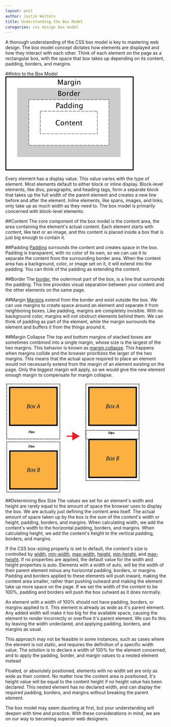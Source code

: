 ```yaml
---
layout: post
author: Justin Walters
title: Understanding the Box Model
categories: css design box model
---
```

A thorough understanding of the CSS box model is key to mastering web design.
The box model concept dictates how elements are displayed and how
they interact with each other. Think of each element on the page as a
rectangular box, with the space that box takes up depending on its content, padding,
borders, and margins.

##Intro to the Box Model
<img class='feat-img' src='../img/boxmodel.gif' alt="box model" title="The Box Model"/>


Every element has a display value. This value varies with the type
of element. Most elements default to either block or inline display. Block-level
elements, like divs, paragraphs, and heading tags, form a separate block that
takes up the full width of the parent element and creates a new line before
and after the element. Inline elements, like spans, images, and links,
only take up as much width as they need to. The box model is primarily
concerned with block-level elements.

##Content
The core component of the box model is the content area, the area
containing the element's actual content. Each element starts with content,
like text or an image, and this content is placed inside a box that is just big
enough to contain it.

##Padding
[Padding](https://developer.mozilla.org/en-US/docs/Web/CSS/padding "Padding on MDN")
surrounds the content and creates space in the box. Padding is transparent,
with no color of its own, so we can use it to separate the content from the surrounding
border area. When the content area has a background, color, or image set on it,
it will extend into the padding. You can think of the padding as extending the content.

##Border
The [border](https://developer.mozilla.org/en-US/docs/Web/CSS/border "Border on MDN"),
the outermost part of the box, is a line that surrounds the padding. This line provides
visual separation between your content and the other elements on the same page.

##Margin
[Margins](https://developer.mozilla.org/en-US/docs/Web/CSS/margin "Margin on MDN")
extend from the border and exist outside the box. We can use margins
to create space around an element and separate it from neighboring boxes. Like
padding, margins are completely invisible. With no background color, margins
will not obstruct elements behind them. We can think of padding as part of the
element, while the margin surrounds the element and buffers it from the things
around it.

##Margin Collapse
The top and bottom margins of stacked boxes are sometimes combined into a single
margin, whose size is the largest of the two margins. This behavior is known as
[margin collapse](https://developer.mozilla.org/en-US/docs/Web/CSS/margin_collapsing "Margin Collapse on MDN"). This happens when margins collide and the browser prioritizes
the larger of the two margins. This means that the actual space required to place
an element would not necessarily extend from the margin of an element existing on
the page. Only the biggest margin will apply, so we would give the new element
enough margin to compensate for margin collapse.

<img class='feat-img' src='../img/margin-collapse.png' alt="margin-collapse" title="Margin Collapse"/>

##Determining Box Size
The values we set for an element's width and height are rarely equal to the amount
of space the browser uses to display the box. We are actually just defining the
content area itself. The actual amount of space taken up by the box is the sum
of the content's width or height, padding, borders, and margins. When calculating
width, we add the content's width to the horizontal padding, borders, and margins.
When calculating height, we add the content's height to the vertical padding,
borders, and margins.

If the CSS box-sizing property is set to default, the content's size is controlled
by [width](https://developer.mozilla.org/en-US/docs/Web/CSS/width "width on MDN"), [min-width](https://developer.mozilla.org/en-US/docs/Web/CSS/min-width "min-width on MDN"), [max-width](https://developer.mozilla.org/en-US/docs/Web/CSS/max-width "max-width on MDN"), [height](https://developer.mozilla.org/en-US/docs/Web/CSS/height "height on MDN"), [min-height]( https://developer.mozilla.org/en-US/docs/Web/CSS/min-height "min-height on MDN"), and [max-height](https://developer.mozilla.org/en-US/docs/Web/CSS/max-height "max-height on MDN"). If no
properties are applied, the default value for the width and height properties is
auto. Elements with a width of auto, will be the width of their parent element
minus any horizontal padding, borders, or margins. Padding and borders applied
to these elements will push inward, making the content area smaller, rather than
pushing outward and making the element take up more space on the page. If we set
the width of the content to be 100%, padding and borders will push the box
outward as it does normally.

An element with a width of 100% should not have padding, borders, or margins
applied to it. This element is already as wide as it's parent element. Any
added width will make it too big for the available space, causing the element to
render incorrectly or overflow it's parent element. We can fix this by leaving
the width undeclared, and applying padding, borders, and margins as usual.

This approach may not be feasible in some instances, such as cases where the
element is not static, and requires the definition of a specific width
value. The solution is to declare a width of 100% for the element concerned, and
to apply the padding, border, and margin values to a nested element instead

Floated, or absolutely positioned, elements with no width set are only as wide
as their content. No matter how the content area is positioned, it's height value
will be equal to the content height if no height value has been declared.
This nested element has no declared width, and can display the required
padding, borders, and margins without breaking the parent element.

The box model may seem daunting at first, but your understanding
will deepen with time and practice. With these considerations in mind, we are on
our way to becoming superior web designers.
